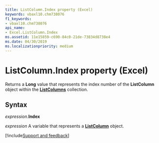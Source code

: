 ```yaml
---
title: ListColumn.Index property (Excel)
keywords: vbaxl10.chm738076
f1_keywords:
- vbaxl10.chm738076
api_name:
- Excel.ListColumn.Index
ms.assetid: 11e15859-c690-84c0-21de-73834d8738e4
ms.date: 04/30/2019
ms.localizationpriority: medium
---
```



# ListColumn.Index property (Excel)

Returns a **Long** value that represents the index number of the **ListColumn** object within the **[ListColumns](Excel.ListColumns.md)** collection.


## Syntax

_expression_.**Index**

_expression_ A variable that represents a **[ListColumn](Excel.ListColumn.md)** object.




[!include[Support and feedback](~/includes/feedback-boilerplate.md)]